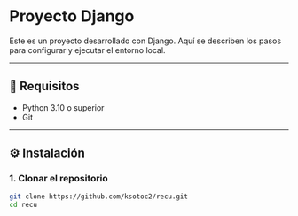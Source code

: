 # Proyecto Django

Este es un proyecto desarrollado con Django. Aquí se describen los pasos para configurar y ejecutar el entorno local.

---

## 🔧 Requisitos

- Python 3.10 o superior
- Git

---

## ⚙️ Instalación

### 1. Clonar el repositorio

```bash
git clone https://github.com/ksotoc2/recu.git
cd recu
